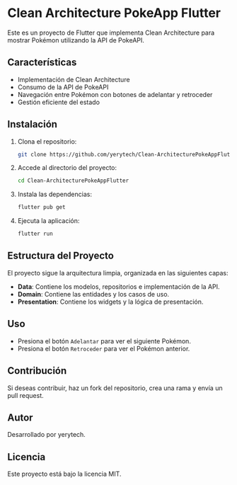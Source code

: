# Clean Architecture PokeApp Flutter

Este es un proyecto de Flutter que implementa Clean Architecture para mostrar Pokémon utilizando la API de PokeAPI.

## Características
- Implementación de Clean Architecture
- Consumo de la API de PokeAPI
- Navegación entre Pokémon con botones de adelantar y retroceder
- Gestión eficiente del estado

## Instalación
1. Clona el repositorio:
   ```sh
   git clone https://github.com/yerytech/Clean-ArchitecturePokeAppFlutter.git
   ```
2. Accede al directorio del proyecto:
   ```sh
   cd Clean-ArchitecturePokeAppFlutter
   ```
3. Instala las dependencias:
   ```sh
   flutter pub get
   ```
4. Ejecuta la aplicación:
   ```sh
   flutter run
   ```

## Estructura del Proyecto
El proyecto sigue la arquitectura limpia, organizada en las siguientes capas:
- **Data**: Contiene los modelos, repositorios e implementación de la API.
- **Domain**: Contiene las entidades y los casos de uso.
- **Presentation**: Contiene los widgets y la lógica de presentación.

## Uso
- Presiona el botón `Adelantar` para ver el siguiente Pokémon.
- Presiona el botón `Retroceder` para ver el Pokémon anterior.

## Contribución
Si deseas contribuir, haz un fork del repositorio, crea una rama y envía un pull request.

## Autor
Desarrollado por  yerytech.

## Licencia
Este proyecto está bajo la licencia MIT.
